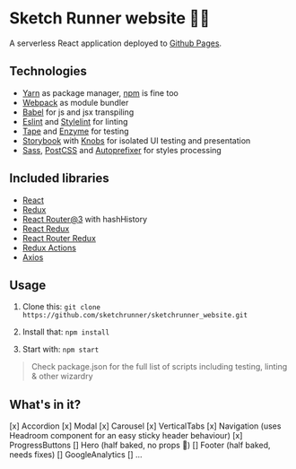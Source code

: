 # Sketch Runner website 🏃🔥
A serverless React application deployed to [Github Pages](https://pages.github.com/).

## Technologies
* [Yarn](https://yarnpkg.com/) as package manager, [npm](https://www.npmjs.com/) is fine too
* [Webpack](https://webpack.github.io/) as module bundler
* [Babel](https://babeljs.io/) for js and jsx transpiling
* [Eslint](http://eslint.org/) and [Stylelint](http://stylelint.io/) for linting
* [Tape](https://github.com/substack/tape) and [Enzyme](http://airbnb.io/enzyme/) for testing
* [Storybook](https://getstorybook.io/) with [Knobs](https://github.com/storybooks/storybook-addon-knobs) for isolated UI testing and presentation
* [Sass](http://sass-lang.com/), [PostCSS](http://postcss.org/) and [Autoprefixer](https://github.com/postcss/autoprefixer) for styles processing


## Included libraries
* [React](https://github.com/facebook/react)
* [Redux](https://github.com/reactjs/redux)
* [React Router@3](https://github.com/ReactTraining/react-router) with hashHistory
* [React Redux](https://github.com/reactjs/react-redux)
* [React Router Redux](https://github.com/reactjs/react-router-redux)
* [Redux Actions](https://github.com/acdlite/redux-actions)
* [Axios](https://github.com/mzabriskie/axios)


## Usage

1. Clone this: `git clone https://github.com/sketchrunner/sketchrunner_website.git`

2. Install that: `npm install`

3. Start with: `npm start`

> Check package.json for the full list of scripts including testing, linting & other wizardry


## What's in it?

[x] Accordion
[x] Modal
[x] Carousel
[x] VerticalTabs
[x] Navigation (uses Headroom component for an easy sticky header behaviour)
[x] ProgressButtons
[] Hero (half baked, no props 😬)
[] Footer (half baked, needs fixes)
[] GoogleAnalytics
[] …
